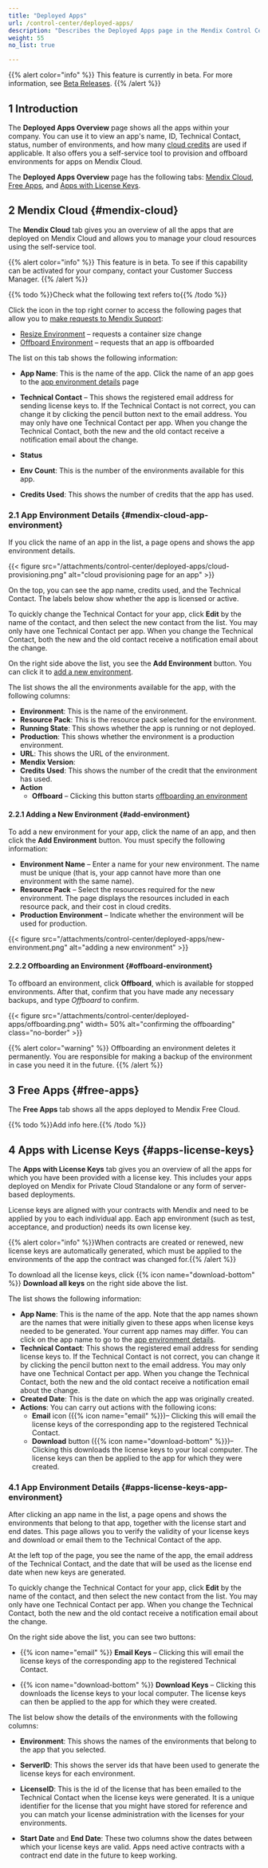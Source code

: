 ```yaml
---
title: "Deployed Apps"
url: /control-center/deployed-apps/
description: "Describes the Deployed Apps page in the Mendix Control Center."
weight: 55
no_list: true

---
```


{{% alert color="info" %}}
This feature is currently in beta. For more information, see [Beta Releases](/releasenotes/beta-features/).
{{% /alert %}}

## 1 Introduction

The **Deployed Apps Overview** page shows all the apps within your company. You can use it to view an app's name, ID, Technical Contact, status, number of environments, and how many [cloud credits](/control-center/entitlements/#cloud-credits) are used if applicable. It also offers you a self-service tool to provision and offboard environments for apps on Mendix Cloud.

The **Deployed Apps Overview** page has the following tabs: [Mendix Cloud](#mendix-cloud), [Free Apps](#free-apps), and [Apps with License Keys](#apps-license-keys).

## 2 Mendix Cloud {#mendix-cloud}

The **Mendix Cloud** tab gives you an overview of all the apps that are deployed on Mendix Cloud and allows you to manage your cloud resources using the self-service tool.

{{% alert color="info" %}}
This feature is in beta. To see if this capability can be activated for your company, contact your Customer Success Manager.
{{% /alert %}}

{{% todo %}}Check what the following text refers to{{% /todo %}}

Click the icon in the top right corner to access the following pages that allow you to [make requests to Mendix Support](/support/submit-support-request/#submitting):

* [Resize Environment](/support/new-app-node-request-template/#resize) – requests a container size change
* [Offboard Environment](/support/new-app-node-request-template/#offboard) – requests that an app is offboarded

The list on this tab shows the following information:

* **App Name**: This is the name of the app. Click the name of an app goes to the [app environment details](#mendix-cloud-app-environment) page
* **Technical Contact** – This shows the registered email address for sending license keys to. If the Technical Contact is not correct, you can change it by clicking the pencil button next to the email address. You may only have one Technical Contact per app. When you change the Technical Contact, both the new and the old contact receive a notification email about the change.

* **Status**
* **Env Count**: This is the number of the environments available for this app.
* **Credits Used**: This shows the number of credits that the app has used.

### 2.1 App Environment Details {#mendix-cloud-app-environment}

If you click the name of an app in the list, a page opens and shows the app environment details.

{{< figure src="/attachments/control-center/deployed-apps/cloud-provisioning.png"  alt="cloud provisioning page for an app" >}}

On the top, you can see the app name, credits used, and the Technical Contact. The labels below show whether the app is licensed or active.

To quickly change the Technical Contact for your app, click **Edit** by the name of the contact, and then select the new contact from the list. You may only have one Technical Contact per app. When you change the Technical Contact, both the new and the old contact receive a notification email about the change.

On the right side above the list, you see the **Add Environment** button. You can click it to [add a new environment](#add-environment).

The list shows the all the environments available for the app, with the following columns:

* **Environment**: This is the name of the environment.
* **Resource Pack**: This is the resource pack selected for the environment.
* **Running State**: This shows whether the app is running or not deployed.
* **Production**: This shows whether the environment is a production environment.
* **URL**: This shows the URL of the environment.
* **Mendix Version**: 
* **Credits Used**: This shows the number of the credit that the environment has used.
* **Action**
  * **Offboard** – Clicking this button starts [offboarding an environment](#offboard-environment)

#### 2.2.1 Adding a New Environment {#add-environment}

To add a new environment for your app, click the name of an app, and then click the **Add Environment** button. You must specify the following information:

* **Environment Name** – Enter a name for your new environment. The name must be unique (that is, your app cannot have more than one environment with the same name).
* **Resource Pack** – Select the resources required for the new environment. The page displays the resources included in each resource pack, and their cost in cloud credits.
* **Production Environment** – Indicate whether the environment will be used for production.

{{< figure src="/attachments/control-center/deployed-apps/new-environment.png"   alt="adding a new environment" >}}

#### 2.2.2 Offboarding an Environment {#offboard-environment}

To offboard an environment, click **Offboard**, which is available for stopped environments. After that, confirm that you have made any necessary backups, and type *Offboard* to confirm.

{{< figure src="/attachments/control-center/deployed-apps/offboarding.png" width= 50% alt="confirming the offboarding" class="no-border" >}}

{{% alert color="warning" %}}
Offboarding an environment deletes it permanently. You are responsible for making a backup of the environment in case you need it in the future.
{{% /alert %}}

## 3 Free Apps {#free-apps}

The **Free Apps** tab shows all the apps deployed to Mendix Free Cloud.

{{% todo %}}Add info here.{{% /todo %}}

## 4 Apps with License Keys {#apps-license-keys}

The **Apps with License Keys** tab gives you an overview of all the apps for which you have been provided with a license key. This includes your apps deployed on Mendix for Private Cloud Standalone or any form of server-based deployments.

License keys are aligned with your contracts with Mendix and need to be applied by you to each individual app. Each app environment (such as test, acceptance, and production) needs its own license key.

{{% alert color="info" %}}When contracts are created or renewed, new license keys are automatically generated, which must be applied to the environments of the app the contract was changed for.{{% /alert %}}

To download all the license keys, click {{% icon name="download-bottom" %}} **Download all keys** on the right side above the list.

The list shows the following information:

* **App Name**: This is the name of the app. Note that the app names shown are the names that were initially given to these apps when license keys needed to be generated. Your current app names may differ. You can click on the app name to go to the [app environment details](#apps-license-keys-app-environment).
* **Technical Contact**: This shows the registered email address for sending license keys to. If the Technical Contact is not correct, you can change it by clicking the pencil button next to the email address. You may only have one Technical Contact per app. When you change the Technical Contact, both the new and the old contact receive a notification email about the change.
* **Created Date**: This is the date on which the app was originally created.
* **Actions**: You can carry out actions with the following icons:
  * **Email** icon ({{% icon name="email" %}})–  Clicking this will email the license keys of the corresponding app to the registered Technical Contact. 
  * **Download** button ({{% icon name="download-bottom" %}})– Clicking this downloads the license keys to your local computer. The license keys can then be applied to the app for which they were created. 

### 4.1 App Environment Details {#apps-license-keys-app-environment}

After clicking an app name in the list, a page opens and shows the environments that belong to that app, together with the license start and end dates. This page allows you to verify the validity of your license keys and download or email them to the Technical Contact of the app.

At the left top of the page, you see the name of the app, the email address of the Technical Contact, and the date that will be used as the license end date when new keys are generated.

To quickly change the Technical Contact for your app, click **Edit** by the name of the contact, and then select the new contact from the list. You may only have one Technical Contact per app. When you change the Technical Contact, both the new and the old contact receive a notification email about the change.

On the right side above the list, you can see two buttons:

*  {{% icon name="email" %}} **Email Keys** – Clicking this will email the license keys of the corresponding app to the registered Technical Contact. 

* {{% icon name="download-bottom" %}} **Download Keys** – Clicking this downloads the license keys to your local computer. The license keys can then be applied to the app for which they were created.

The list below show the details of the environments with the following columns:

* **Environment**: This shows the names of the environments that belong to the app that you selected.
* **ServerID**: This shows the server ids that have been used to generate the license keys for each environment.

* **LicenseID**: This is the id of the license that has been emailed to the Technical Contact when the license keys were generated. It is a unique identifier for the license that you might have stored for reference and you can match your license administration with the licenses for your environments.
* **Start Date** and **End Date**: These two columns show the dates between which your license keys are valid. Apps need active contracts with a contract end date in the future to keep working.

